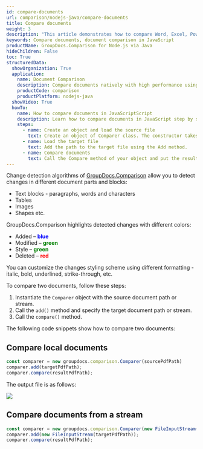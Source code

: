 ```yaml
---
id: compare-documents
url: comparison/nodejs-java/compare-documents
title: Compare documents
weight: 3
description: "This article demonstrates how to compare Word, Excel, PowerPoint, Outlook, OneNote, PDF, Image, HTML, AutoCAD, Visio, OpenDocument, OneNote documents using GroupDocs.Comparison for Node.js via Java."
keywords: Compare documents, document comparison in JavaScript
productName: GroupDocs.Comparison for Node.js via Java
hideChildren: False
toc: True
structuredData:
  showOrganization: True
  application:
    name: Document Comparison
    description: Compare documents natively with high performance using JavaScript language and GroupDocs.Comparison for Node.js via Java
    productCode: comparison
    productPlatform: nodejs-java
  showVideo: True
  howTo:
    name: How to compare documents in JavaScriptScript
    description: Learn how to compare documents in JavaScript step by step
    steps:
      - name: Create an object and load the source file
        text: Create an object of Comparer class. The constructor takes the source file path parameter. You may specify absolute or relative file paths as per your requirements.
      - name: Load the target file
        text: Add the path to the target file using the Add method.
      - name: Compare documents
        text: Call the Compare method of your object and put the resulting file path parameter.
---
```



Change detection algorithms of [GroupDocs.Comparison](https://products.groupdocs.com/comparison/nodejs-java) allow you to detect changes in different document parts and blocks:

*   Text blocks - paragraphs, words and characters
*   Tables
*   Images
*   Shapes etc.

GroupDocs.Comparison highlights detected changes with different colors:

*   Added – <font color="blue">**blue** </font>
*   Modified – <font color="green">**green**</font>
*   Style – <font color="green">**green**</font>
*   Deleted – <font color="red">**red**</font>

You can customize the changes styling scheme using different formatting - italic, bold, underlined, strike-through, etc.

To compare two documents, follow these steps:

1.   Instantiate the `Comparer`<!--](https://reference.groupdocs.com/comparison/nodejs-java/com.groupdocs.comparison/comparer)--> object with the source document path or stream.
2.   Call the `add()`<!--](https://reference.groupdocs.com/comparison/nodejs-java/com.groupdocs.comparison/comparer/#add-java.lang.String-)--> method and specify the target document path or stream.
3.   Call the `compare()`<!--](https://reference.groupdocs.com/comparison/nodejs-java/com.groupdocs.comparison/comparer/#compare-java.lang.String-)--> method.

The following code snippets show how to compare two documents:

## Compare local documents

```javascript
const comparer = new groupdocs.comparison.Comparer(sourcePdfPath)
comparer.add(targetPdfPath);
comparer.compare(resultPdfPath);
```

The output file is as follows:

![](/comparison/nodejs-java/images/compare-documents.png)

## Compare documents from a stream

```javascript
const comparer = new groupdocs.comparison.Comparer(new FileInputStream(sourcePdfPath))
comparer.add(new FileInputStream(targetPdfPath));
comparer.compare(resultPdfPath);
```

